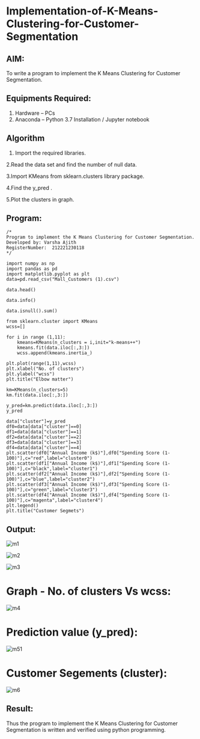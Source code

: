 # Implementation-of-K-Means-Clustering-for-Customer-Segmentation

## AIM:
To write a program to implement the K Means Clustering for Customer Segmentation.

## Equipments Required:
1. Hardware – PCs
2. Anaconda – Python 3.7 Installation / Jupyter notebook

## Algorithm
1. Import the required libraries.

2.Read the data set and find the number of null data.

3.Import KMeans from sklearn.clusters library package.

4.Find the y_pred .

5.Plot the clusters in graph.
 

## Program:
```
/*
Program to implement the K Means Clustering for Customer Segmentation.
Developed by: Varsha Ajith
RegisterNumber:  212221230118
*/
```
~~~
import numpy as np
import pandas as pd
import matplotlib.pyplot as plt
data=pd.read_csv("Mall_Customers (1).csv")

data.head()

data.info()

data.isnull().sum()

from sklearn.cluster import KMeans
wcss=[]

for i in range (1,11):
    kmeans=KMeans(n_clusters = i,init="k-means++")
    kmeans.fit(data.iloc[:,3:])
    wcss.append(kmeans.inertia_)

plt.plot(range(1,11),wcss)
plt.xlabel("No. of clusters")
plt.ylabel("wcss")
plt.title("Elbow matter")

km=KMeans(n_clusters=5)
km.fit(data.iloc[:,3:])

y_pred=km.predict(data.iloc[:,3:])
y_pred

data["cluster"]=y_pred
df0=data[data["cluster"]==0]
df1=data[data["cluster"]==1]
df2=data[data["cluster"]==2]
df3=data[data["cluster"]==3]
df4=data[data["cluster"]==4]
plt.scatter(df0["Annual Income (k$)"],df0["Spending Score (1-100)"],c="red",label="cluster0")
plt.scatter(df1["Annual Income (k$)"],df1["Spending Score (1-100)"],c="black",label="cluster1")
plt.scatter(df2["Annual Income (k$)"],df2["Spending Score (1-100)"],c="blue",label="cluster2")
plt.scatter(df3["Annual Income (k$)"],df3["Spending Score (1-100)"],c="green",label="cluster3")
plt.scatter(df4["Annual Income (k$)"],df4["Spending Score (1-100)"],c="magenta",label="cluster4")
plt.legend()
plt.title("Customer Segmets")
~~~

## Output:
![m1](https://user-images.githubusercontent.com/94222288/204589910-9a69df56-fb06-4c89-a9a3-a96a0f190a29.png)


![m2](https://user-images.githubusercontent.com/94222288/204590002-c544c030-25f4-4636-9df6-fa3b097e4cf5.png)

![m3](https://user-images.githubusercontent.com/94222288/204590077-2a1718f1-9433-4fe7-99ca-56680653c85b.png)

# Graph - No. of clusters Vs wcss:
![m4](https://user-images.githubusercontent.com/94222288/204590121-ae1a1967-9d8d-49a8-b78f-97a52c67c6b8.png)

# Prediction value (y_pred):
![m51](https://user-images.githubusercontent.com/94222288/204590222-c098f509-ebd4-4cb2-8e5d-147c0d725557.png)

# Customer Segements (cluster):
![m6](https://user-images.githubusercontent.com/94222288/204590337-917c5777-828d-4bbf-be4b-829357cc7d3a.png)


## Result:
Thus the program to implement the K Means Clustering for Customer Segmentation is written and verified using python programming.
